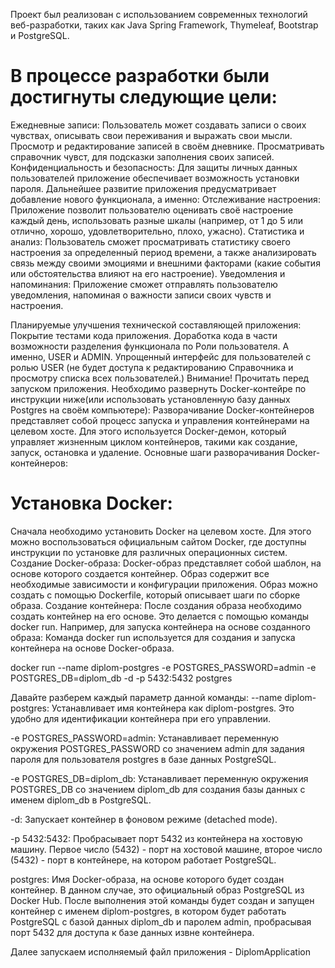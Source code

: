 Проект был реализован с использованием современных технологий веб-разработки, таких как Java Spring Framework, Thymeleaf, Bootstrap и PostgreSQL.

# В процессе разработки были достигнуты следующие цели:

Ежедневные записи: Пользователь может создавать записи о своих чувствах, описывать свои переживания и выражать свои мысли.
Просмотр и редактирование записей в своём дневнике.
Просматривать справочник чувст, для подсказки заполнения своих записей.
Конфиденциальность и безопасность: Для защиты личных данных пользователей приложение обеспечивает возможность установки пароля.
Дальнейшее развитие приложения предусматривает добавление нового функционала, а именно:
Отслеживание настроения: Приложение позволит пользователю оценивать своё настроение каждый день, использовать разные шкалы (например, от 1 до 5 или отлично, хорошо, удовлетворительно, плохо, ужасно).
Статистика и анализ: Пользователь сможет просматривать статистику своего настроения за определенный период времени, а также анализировать связь между своими эмоциями и внешними факторами (какие события или обстоятельства влияют на его настроение).
Уведомления и напоминания: Приложение сможет отправлять пользователю уведомления, напоминая о важности записи своих чувств и настроения.

Планируемые улучшения технической составляющей приложения:
Покрытие тестами кода приложения.
Доработка кода в части возможности разделения функционала по Роли пользователя. А именно, USER и ADMIN. Упрощенный интерфейс для пользователей с ролью USER (не будет доступа к редактированию Справочника и просмотру списка всех пользователей.)
Внимание! Прочитать перед запуском приложения.
Необходимо развернуть Docker-контейре по инструкции ниже(или использовать установленную базу данных Postgres на своём компьютере):
Разворачивание Docker-контейнеров представляет собой процесс запуска и управления контейнерами на целевом хосте. Для этого используется Docker-демон, который управляет жизненным циклом контейнеров, такими как создание, запуск, остановка и удаление. Основные шаги разворачивания Docker-контейнеров:

# Установка Docker:

Сначала необходимо установить Docker на целевом хосте. Для этого можно воспользоваться официальным сайтом Docker, где доступны инструкции по установке для различных операционных систем.
Создание Docker-образа: Docker-образ представляет собой шаблон, на основе которого создается контейнер. Образ содержит все необходимые зависимости и конфигурации приложения. Образ можно создать с помощью Dockerfile, который описывает шаги по сборке образа.
Создание контейнера: После создания образа необходимо создать контейнер на его основе. Это делается с помощью команды docker run. Например, для запуска контейнера на основе созданного образа: Команда docker run используется для создания и запуска контейнера на основе Docker-образа.

docker run --name diplom-postgres -e POSTGRES_PASSWORD=admin -e POSTGRES_DB=diplom_db -d -p 5432:5432 postgres

Давайте разберем каждый параметр данной команды:
--name diplom-postgres: Устанавливает имя контейнера как diplom-postgres. Это удобно для идентификации контейнера при его управлении.

-e POSTGRES_PASSWORD=admin: Устанавливает переменную окружения POSTGRES_PASSWORD со значением admin для задания пароля для пользователя postgres в базе данных PostgreSQL.

-e POSTGRES_DB=diplom_db: Устанавливает переменную окружения POSTGRES_DB со значением diplom_db для создания базы данных с именем diplom_db в PostgreSQL.

-d: Запускает контейнер в фоновом режиме (detached mode).

-p 5432:5432: Пробрасывает порт 5432 из контейнера на хостовую машину. Первое число (5432) - порт на хостовой машине, второе число (5432) - порт в контейнере, на котором работает PostgreSQL.

postgres: Имя Docker-образа, на основе которого будет создан контейнер. В данном случае, это официальный образ PostgreSQL из Docker Hub.
После выполнения этой команды будет создан и запущен контейнер с именем diplom-postgres, в котором будет работать PostgreSQL с базой данных diplom_db и паролем admin, пробрасывая порт 5432 для доступа к базе данных извне контейнера.

Далее запускаем исполняемый файл приложения - DiplomApplication
